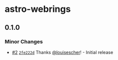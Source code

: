# astro-webrings

## 0.1.0

### Minor Changes

- [#2](https://github.com/louisescher/astro-webrings/pull/2) [`2fe222d`](https://github.com/louisescher/astro-webrings/commit/2fe222dc5bdd0afd97458049ebf9de495fa69a4e) Thanks [@louisescher](https://github.com/louisescher)! - Initial release
